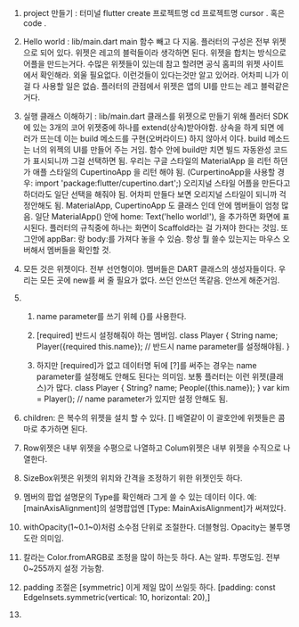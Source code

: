 1. project 만들기 : 터미널
   flutter create 프로젝트명
   cd 프로젝트명
   cursor . 혹은 code .

2. Hello world : lib/main.dart
   main 함수 빼고 다 지움.
   플러터의 구성은 전부 위젯으로 되어 있다. 위젯은 레고의 블럭들이라 생각하면 된다.
   위젯을 합치는 방식으로 어플을 만드는거다.
   수많은 위젯들이 있는데 참고 할려면 공식 홈피의 위젯 사이트에서 확인해라.
   외울 필요없다. 이런것들이 있다는것만 알고 있어라. 어차피 니가 이걸 다 사용할 일은 없슴.
   플러터의 관점에서 위젯은 앱의 UI를 만드는 레고 블럭같은 거다.

3. 실행 클래스 이해하기 : lib/main.dart
   클래스를 위젯으로 만들기 위해 플러터 SDK에 있는 3개의 코어 위젯중에 하나를 extend(상속)받아야함.
   상속을 하게 되면 에러가 뜨는데 이는 build 메소드를 구현(오버라이드) 하지 않아서 이다.
   build 메소드는 너의 위젝의 UI를 만들어 주는 거임.
   함수 안에 build만 치면 빌드 자동완성 코드가 표시되니까 그걸 선택하면 됨.
   우리는 구글 스타일의 MaterialApp 을 리턴 하던가
   애플 스타일의 CupertinoApp 을 리턴 해야 됨.
   (CurpertinoApp을 사용할 경우: import 'package:flutter/cupertino.dart';)
   오리지널 스타일 어플을 만든다고 하더라도 일단 선택을 해줘야 됨.
   어차피 만들다 보면 오리지널 스타일이 되니까 걱정안해도 됨.
   MaterialApp, CupertinoApp 도 클래스 인데 안에 멤버들이 엄청 많음.
   일단 MaterialApp() 안에 home: Text('hello world!'), 을 추가하면 화면에 표시된다.
   플러터의 규칙중에 하나는 화면이 Scaffold라는 걸 가져야 한다는 것임.
   또 그안에 appBar: 랑 body:를 가져다 놓을 수 있슴.
   항상 뭘 쓸수 있는지는 마우스 오버해서 멤버들을 확인할 것.

4. 모든 것은 위젯이다. 전부 선언형이야. 멤버들은 DART 클래스의 생성자들이다.
   우리는 모든 곳에 new를 써 줄 필요가 없다. 쓰던 안쓰던 똑같음. 안쓰게 해준거임.

5. 1. name parameter를 쓰기 위헤 {}를 사용한다.
   2. [required] 반드시 설정해줘야 하는 멤버임.
      class Player {
      String name;
      Player({required this.name}); // 반드시 name parameter를 설정해야됨.
      }

   3. 하지만 [required]가 없고 데이터명 뒤에 [?]를 써주는 경우는
      name parameter를 설정해도 안해도 된다는 의미임. 보통 플러터는 이런 위젯(클래스)가 많다.
      class Player {
      String? name;
      People({this.name});
      }
      var kim = Player(); // name parameter가 있지만 설정 안해도 됨.

6. children: 은 복수의 위젯을 설치 할 수 있다. [] 배열같이 이 괄호안에 위젯들은 콤마로 추가하면 된다.
7. Row위젯은 내부 위젯을 수평으로 나열하고 Colum위젯은 내부 위젯을 수직으로 나열한다.
8. SizeBox위젯은 위젯의 위치와 간격을 조정하기 위한 위젯인듯 하다.
9. 멤버의 팝업 설명문의 Type를 확인해라 그게 쓸 수 있는 데이터 이다.
   예:[mainAxisAlignment]의 설명팝업엔 [Type: MainAxisAlignment]가 써져있다.
10. withOpacity(1~0.1~0)처럼 소수점 단위로 조절한다. 더블형임. Opacity는 불투명도란 의미임.
11. 칼라는 Color.fromARGB로 조정을 많이 하는듯 하다. A는 알파. 투명도임. 전부 0~255까지 설정 가능함.
12. padding 조절은 [symmetric] 이게 제일 많이 쓰일듯 하다.
    [padding: const EdgeInsets.symmetric(vertical: 10, horizontal: 20),]
13. 